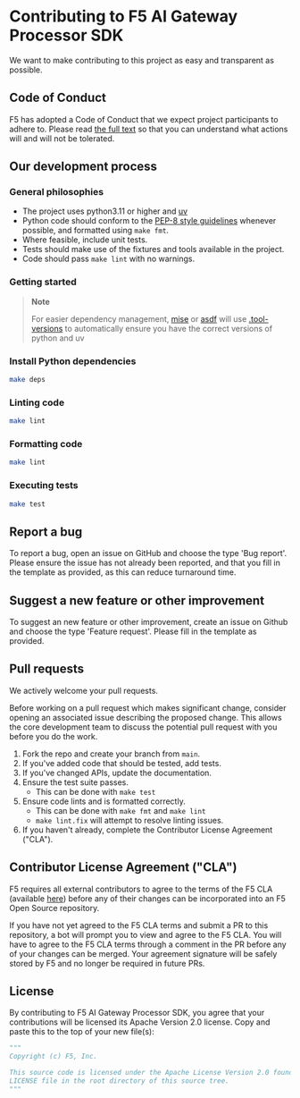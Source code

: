 # Contributing to F5 AI Gateway Processor SDK

We want to make contributing to this project as easy and transparent as
possible.

## Code of Conduct

F5 has adopted a Code of Conduct that we expect project participants to adhere
to. Please read [the full text](CODE_OF_CONDUCT.md) so that you can understand
what actions will and will not be tolerated.

## Our development process

### General philosophies

- The project uses python3.11 or higher and [uv](https://docs.astral.sh/uv/getting-started/installation/)
- Python code should conform to the
  [PEP-8 style guidelines](https://www.python.org/dev/peps/pep-0008/)
  whenever possible, and formatted using `make fmt`.
- Where feasible, include unit tests.
- Tests should make use of the fixtures and tools available in the project.
- Code should pass `make lint` with no warnings.

### Getting started

> **Note**
>
> For easier dependency management, [mise](https://mise.jdx.dev/) or [asdf](https://asdf-vm.com/) will use [.tool-versions](./.tool-versions) to automatically ensure you have the correct versions of python and uv

### Install Python dependencies

```bash
make deps
```

### Linting code

```bash
make lint
```

### Formatting code

```bash
make lint
```

### Executing tests

```bash
make test
```

## Report a bug

To report a bug, open an issue on GitHub and choose the type 'Bug report'. Please ensure the issue has not already been reported, and that you fill in the template as provided, as this can reduce turnaround time.

## Suggest a new feature or other improvement

To suggest an new feature or other improvement, create an issue on Github and choose the type 'Feature request'. Please fill in the template as provided.

## Pull requests

We actively welcome your pull requests.

Before working on a pull request which makes significant change, consider opening an associated issue describing the proposed change. This allows the core development team to discuss the potential pull request with you before you do the work.

1. Fork the repo and create your branch from `main`.
2. If you've added code that should be tested, add tests.
3. If you've changed APIs, update the documentation.
4. Ensure the test suite passes.
   - This can be done with `make test`
5. Ensure code lints and is formatted correctly.
   - This can be done with `make fmt` and `make lint`
   - `make lint.fix` will attempt to resolve linting issues.
6. If you haven't already, complete the Contributor License Agreement ("CLA").

## Contributor License Agreement ("CLA")

F5 requires all external contributors to agree to the terms of the F5 CLA (available [here](https://github.com/f5/.github/blob/main/CLA/cla-markdown.md))
before any of their changes can be incorporated into an F5 Open Source repository.

If you have not yet agreed to the F5 CLA terms and submit a PR to this repository, a bot will prompt you to view and
agree to the F5 CLA. You will have to agree to the F5 CLA terms through a comment in the PR before any of your changes
can be merged. Your agreement signature will be safely stored by F5 and no longer be required in future PRs.

## License

By contributing to F5 AI Gateway Processor SDK, you agree that your contributions will be licensed
its Apache Version 2.0 license. Copy and paste this to the top of your new file(s):

```python
"""
Copyright (c) F5, Inc.

This source code is licensed under the Apache License Version 2.0 found in the
LICENSE file in the root directory of this source tree.
"""
```
